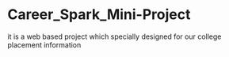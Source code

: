# Career_Spark_Mini-Project
it is a web based project which specially designed for our college placement information
